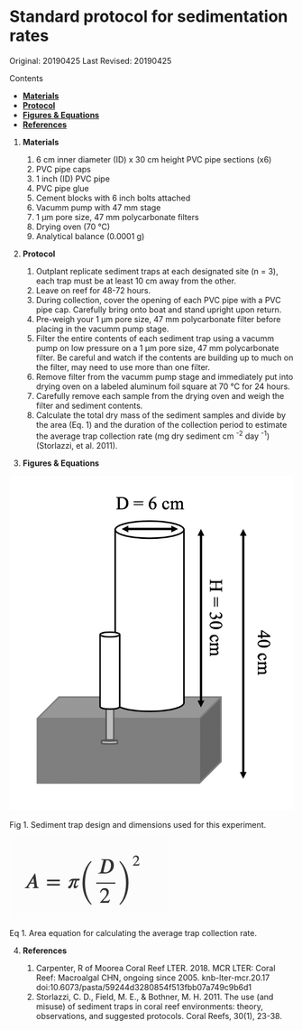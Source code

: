 # Standard protocol for sedimentation rates
Original: 20190425
Last Revised: 20190425

Contents
- [**Materials**](#Materials)  
- [**Protocol**](#Protocol)
- [**Figures & Equations**](#Figures_&_Equations)
- [**References**](#References)
 
1. <a name="Materials"></a> **Materials**
    1.  6 cm inner diameter (ID) x 30 cm height PVC pipe sections (x6)
    1.  PVC pipe caps 
    1.  1 inch (ID) PVC pipe
    1.  PVC pipe glue
    1.  Cement blocks with 6 inch bolts attached
    1.  Vacumm pump with 47 mm stage
    1.  1 μm pore size, 47 mm polycarbonate filters
    1.  Drying oven (70 °C)
    1.  Analytical balance (0.0001 g)
    
2. <a name="Protocol"></a> **Protocol**

    1.  Outplant replicate sediment traps at each designated site (n = 3), each trap must be at least 10 cm away from the other. 
    1.  Leave on reef for 48-72 hours.
    1.  During collection, cover the opening of each PVC pipe with a PVC pipe cap. Carefully bring onto boat and stand upright upon return.
    1.  Pre-weigh your 1 μm pore size, 47 mm polycarbonate filter before placing in the vacumm pump stage.
    1.  Filter the entire contents of each sediment trap using a vacumm pump on low pressure on a 1 μm pore size, 47 mm polycarbonate filter. Be careful and watch if the contents are building up to much on the filter, may need to use more than one filter.
    1.  Remove filter from the vacumm pump stage and immediately put into drying oven on a labeled aluminum foil square at 70 °C for 24 hours.
    1.  Carefully remove each sample from the drying oven and weigh the filter and sediment contents.
    1.  Calculate the total dry mass of the sediment samples and divide by the area (Eq. 1) and the duration of the collection period to estimate the average trap collection rate (mg dry sediment cm <sup>-2</sup> day <sup>-1</sup>) (Storlazzi, et al. 2011). 
    
3. <a name="Figures_&_Equations"></a> **Figures & Equations**

![Sediment Trap Design](https://github.com/SilbigerLab/Protocols/blob/master/Environmental_Parameter_Protocols/Images/sedimenttrap.png)

Fig 1. Sediment trap design and dimensions used for this experiment. 

![Area Equation](https://github.com/SilbigerLab/Protocols/blob/master/Environmental_Parameter_Protocols/Images/areaequation.png)

Eq 1. Area equation for calculating the average trap collection rate. 

4. <a name="References"></a> **References**

    1.  Carpenter, R of Moorea Coral Reef LTER. 2018. MCR LTER: Coral Reef: Macroalgal CHN, ongoing since 2005. knb-lter-mcr.20.17 doi:10.6073/pasta/59244d3280854f513fbb07a749c9b6d1
    1.  Storlazzi, C. D., Field, M. E., & Bothner, M. H. 2011. The use (and misuse) of sediment traps in coral reef environments: theory, observations, and suggested protocols. Coral Reefs, 30(1), 23-38.












	  
   

















